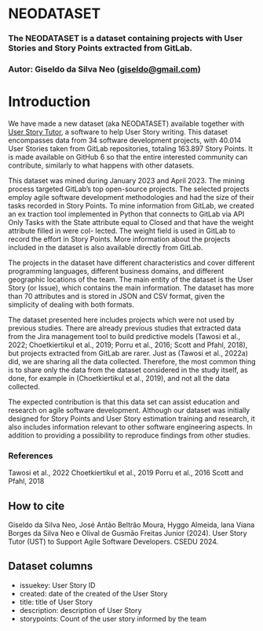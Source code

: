 
# NEODATASET
### The NEODATASET is a dataset containing projects with User Stories and Story Points extracted from GitLab.
### Autor: Giseldo da Silva Neo (giseldo@gmail.com)

# Introduction

We have made a new dataset (aka NEODATASET) available together with [User Story Tutor](https://github.com/giseldo/userstory), a software to help User Story writing. This dataset encompasses data from 34 software development projects, with 40.014 User Stories taken from GitLab repositories, totaling 163.897 Story Points. It is made available on GitHub 6 so that the entire interested community can contribute, similarly to what happens with other datasets.

This dataset was mined during January 2023 and April 2023. The mining process targeted GitLab’s top open-source projects. The selected projects employ agile software development methodologies and had the size of their tasks recorded in Story Points. To mine information from GitLab, we created an ex traction tool implemented in Python that connects to GitLab via API Only Tasks with the State attribute equal to Closed and that have the weight attribute filled in were col- lected. The weight field is used in GitLab to record the effort in Story Points. More information about the projects included in the dataset is also available directly from GitLab. 

The projects in the dataset have different characteristics and cover different programming languages, different business domains, and different geographic locations of the team. The main entity of the dataset is the User Story (or Issue), which contains the main information. The dataset has more than 70 attributes and is stored in JSON and CSV format, given the simplicity of dealing with both formats. 

The dataset presented here includes projects which were not used by previous studies. There are already previous studies that extracted data from the Jira management tool to build predictive models (Tawosi et al., 2022; Choetkiertikul et al., 2019; Porru et al., 2016; Scott and Pfahl, 2018), but projects extracted from GitLab are rarer. Just as (Tawosi et al., 2022a) did, we are sharing all the data collected. Therefore, the most common thing is to share only the data from the dataset considered in the study itself, as done, for example in (Choetkiertikul et al., 2019), and not all the data collected.

The expected contribution is that this data set can assist education and research on agile software development. Although our dataset was initially designed for Story Points and User Story estimation training and research, it also includes information relevant to other software engineering aspects. In addition to providing a possibility to reproduce findings from other studies.

### References

Tawosi et al., 2022 
Choetkiertikul et al., 2019
Porru et al., 2016
Scott and Pfahl, 2018

## How to cite

Giseldo da Silva Neo, José Antão Beltrão Moura, Hyggo Almeida, lana Viana Borges da Silva Neo e Olival de Gusmão Freitas Junior (2024). User Story Tutor (UST) to Support Agile Software Developers. CSEDU 2024.

## Dataset columns

- issuekey: User Story ID
- created: date of the created of the User Story
- title: title of User Story
- description: description of User Story
- storypoints: Count of the user story informed by the team
